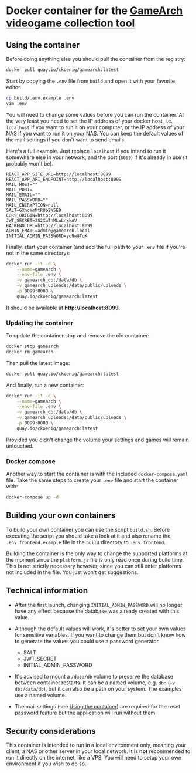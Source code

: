 # Docker container for the [GameArch videogame collection tool](https://github.com/Cryptec/GameArch)

## Using the container

Before doing anything else you should pull the container from the registry:

```bash
docker pull quay.io/ckoenig/gamearch:latest
```

Start by copying the `.env` file from `build` and open it with your favorite editor. 

```bash
cp build/.env.example .env
vim .env
```

You will need to change some values before you can run the container. At the very least you need to set the IP address of your docker host, i.e. `localhost` if you want to run it on your computer, or the IP address of your NAS if you want to run it on your NAS. You can keep the default values of the mail settings if you don't want to send emails.

Here's a full example. Just replace `localhost` if you intend to run it somewhere else in your network, and the port (`8099`) if it's already in use (it probably won't be).

```
REACT_APP_SITE_URL=http://localhost:8099
REACT_APP_API_ENDPOINT=http://localhost:8099
MAIL_HOST=""
MAIL_PORT=
MAIL_EMAIL=""
MAIL_PASSWORD=""
MAIL_ENCRYPTION=null
SALT=GXncYmMtRUb2N5E9
CORS_ORIGIN=http://localhost:8099
JWT_SECRET=3S2XuThMLuLnxkAV
BACKEND_URL=http://localhost:8099
ADMIN_EMAIL=admin@gamearch.local
INITIAL_ADMIN_PASSWORD=yo9wGTqK
```

Finally, start your container (and add the full path to your `.env` file if you're not in the same directory):

```bash
docker run -it -d \
    --name=gamearch \
    --env-file .env \
    -v gamearch_db:/data/db \
    -v gamearch_uploads:/data/public/uploads \
    -p 8099:8080 \
    quay.io/ckoenig/gamearch:latest
```

It should be available at **http://localhost:8099**.

### Updating the container

To update the container stop and remove the old container:

```bash
docker stop gamearch
docker rm gamearch
```
Then pull the latest image:

```bash
docker pull quay.io/ckoenig/gamearch:latest
```
And finally, run a new container:
```bash
docker run -it -d \
    --name=gamearch \
    --env-file .env \
    -v gamearch_db:/data/db \
    -v gamearch_uploads:/data/public/uploads \
    -p 8099:8080 \
    quay.io/ckoenig/gamearch:latest
```

Provided you didn't change the volume your settings and games will remain untouched.

### Docker compose

Another way to start the container is with the included `docker-compose.yaml` file. Take the same steps to create your `.env` file and start the container with:

```bash
docker-compose up -d
```


## Building your own containers

To build your own container you can use the script `build.sh`. Before executing the script you should take a look at it and also rename the `.env.frontend.example` file in the `build` directory to `.env.frontend`.

Building the container is the only way to change the supported platforms at the moment since the `platform.js` file is only read once during build time. This is not strictly necessary however, since you can still enter platforms not included in the file. You just won't get suggestions.

## Technical information

* After the first launch, changing `INITIAL_ADMIN_PASSWORD` will no longer have any effect because the database was already created with this value.

* Although the default values will work, it's better to set your own values for sensitive variables. If you want to change them but don't know how to generate the values you could use a password generator.

  * SALT
  * JWT_SECRET
  * INITIAL_ADMIN_PASSWORD

* It's advised to mount a `/data/db` volume to preserve the database between container restarts. It can be a named volume, e.g. `db:` (`-v db:/data/db`), but it can also be a path on your system. The examples use a named volume.

* The mail settings (see [Using the container](#using-the-container)) are required for the reset password feature but the application will run without them.

## Security considerations

This container is intended to run in a local environment only, meaning your client, a NAS or other server in your local network. It is **not** recommended to run it directly on the internet, like a VPS. You will need to setup your own environment if you wish to do so.